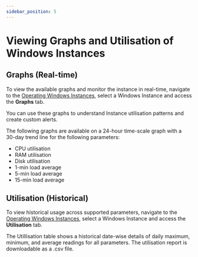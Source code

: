 ```yaml
---
sidebar_position: 5
---
```

# Viewing Graphs and Utilisation of Windows Instances

## Graphs (Real-time)

To view the available graphs and monitor the instance in real-time, navigate to the [Operating Windows Instances](AboutWindowsInstances), select a Windows Instance and access the **Graphs** tab.

You can use these graphs to understand Instance utilisation patterns and create custom alerts.

The following graphs are available on a 24-hour time-scale graph with a 30-day trend line for the following parameters:

- CPU utilisation
- RAM utilisation
- Disk utilisation
- 1-min load average
- 5-min load average
- 15-min load average

## Utilisation (Historical)

 To view historical usage across supported parameters, navigate to the [Operating Windows Instances](AboutWindowsInstances), select a Windows Instance and access the **Utilisation** tab.

The Utillisation table shows a historical date-wise details of daily maximum, minimum, and average readings for all parameters. The utilisation report is downloadable as a .csv file.
